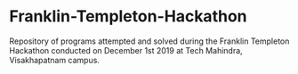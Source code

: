 # Franklin-Templeton-Hackathon

Repository of programs attempted and solved during the Franklin Templeton Hackathon conducted on December 1st 2019 at Tech Mahindra, Visakhapatnam campus.
